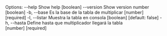 Options:
      --help     Show help                                    [boolean]
      --version  Show version number                          [boolean]
  -b, --base     Es la base de la tabla de multiplicar
                                                    [number] [required]
  -l, --listar   Muestra la tabla en consola [boolean] [default: false]
  -h, --hasta    Define hasta que multiplicador llegará la tabla       
                                                    [number] [required]